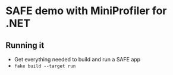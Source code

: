 # SAFE demo with MiniProfiler for .NET

## Running it

 - Get everything needed to build and run a SAFE app
 - `fake build --target run`